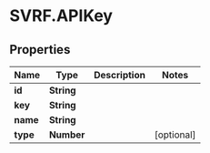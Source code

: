 # SVRF.APIKey

## Properties
Name | Type | Description | Notes
------------ | ------------- | ------------- | -------------
**id** | **String** |  | 
**key** | **String** |  | 
**name** | **String** |  | 
**type** | **Number** |  | [optional] 


